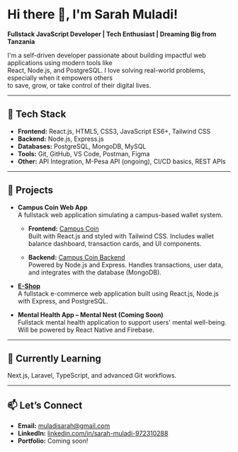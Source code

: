 # Hi there 👋, I'm Sarah Muladi!

**Fullstack JavaScript Developer | Tech Enthusiast | Dreaming Big from Tanzania**

I'm a self-driven developer passionate about building impactful web applications using modern tools like  
React, Node.js, and PostgreSQL. I love solving real-world problems, especially when it empowers others  
to save, grow, or take control of their digital lives.

---

## 🔧 Tech Stack

- **Frontend:** React.js, HTML5, CSS3, JavaScript ES6+, Tailwind CSS  
- **Backend:** Node.js, Express.js  
- **Databases:** PostgreSQL, MongoDB, MySQL  
- **Tools:** Git, GitHub, VS Code, Postman, Figma  
- **Other:** API Integration, M-Pesa API (ongoing), CI/CD basics, REST APIs

---

## 🚀 Projects

- **Campus Coin Web App**  
  A fullstack web application simulating a campus-based wallet system.

  - **Frontend:** [Campus Coin](https://github.com/Sarahmuladi/CAMPUS-COIN)  
    Built with React.js and styled with Tailwind CSS. Includes wallet balance dashboard, transaction cards, and UI components.

  - **Backend:** [Campus Coin Backend](https://github.com/Sarahmuladi/CAMPUS-COIN-BACKEND)  
    Powered by Node.js and Express. Handles transactions, user data, and integrates with the database (MongoDB).

- **[E-Shop](https://github.com/Sarahmuladi/ESHOP)**  
  A fullstack e-commerce web application built using React.js, Node.js with Express, and PostgreSQL.

- **Mental Health App – Mental Nest (Coming Soon)**  
  Fullstack mental health application to support users' mental well-being. Will be powered by React Native and Firebase.

---

## 🌱 Currently Learning

Next.js, Laravel, TypeScript, and advanced Git workflows.

---

## 📫 Let’s Connect

- **Email:** muladisarah@gmail.com  
- **LinkedIn:** [linkedin.com/in/sarah-muladi-972310288](https://www.linkedin.com/in/sarah-muladi-972310288)  
- **Portfolio:** Coming soon!
